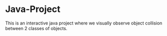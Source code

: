 # Java-Project

This is an interactive java project where we visually observe object collision between 2 classes of objects.
